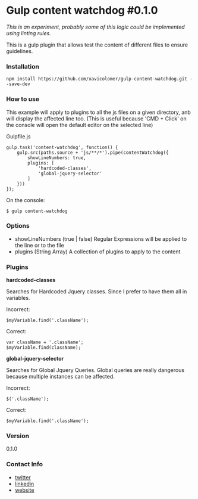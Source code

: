 # Gulp content watchdog #0.1.0

*This is an experiment, probably some of this logic could be implemented using linting rules.*

This is a gulp plugin that allows test the content of different files to ensure guidelines.

### Installation
```
npm install https://github.com/xavicolomer/gulp-content-watchdog.git --save-dev
```

### How to use

This example will apply to plugins to all the js files on a given directory, anb will display the affected line too. (This is useful because 'CMD + Click' on the console will open the default editor on the selected line)

Gulpfile.js
```
gulp.task('content-watchdog', function() {
    gulp.src(paths.source + 'js/**/*').pipe(contentWatchdog({
        showLineNumbers: true,
        plugins: [
            'hardcoded-classes',
            'global-jquery-selector'
        ]
    }))
});
```

On the console:
```
$ gulp content-watchdog
```

### Options

* showLineNumbers (true | false) Regular Expressions will be applied to the line or to the file
* plugins (String Array) A collection of plugins to apply to the content

### Plugins

**hardcoded-classes**

Searches for Hardcoded Jquery classes. Since I prefer to have them all in variables.

Incorrect:
```
$myVariable.find('.className');
````

Correct:
```
var className = '.className';
$myVariable.find(className);
````

**global-jquery-selector**

Searches for Global Jquery Queries. Global queries are really dangerous because multiple instances can be affected.

Incorrect:
```
$('.className');
````

Correct:
```
$myVariable.find('.className');
````

### Version
0.1.0

### Contact Info
* [twitter](https://twitter.com/xaviercolomer)
* [linkedin](https://es.linkedin.com/in/xaviercolomer)
* [website](http://xavicolomer.com)
